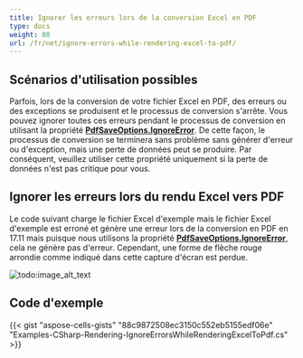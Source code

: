 ```yaml
---
title: Ignorer les erreurs lors de la conversion Excel en PDF
type: docs
weight: 80
url: /fr/net/ignore-errors-while-rendering-excel-to-pdf/
---
```


## **Scénarios d'utilisation possibles**

Parfois, lors de la conversion de votre fichier Excel en PDF, des erreurs ou des exceptions se produisent et le processus de conversion s'arrête. Vous pouvez ignorer toutes ces erreurs pendant le processus de conversion en utilisant la propriété [**PdfSaveOptions.IgnoreError**](https://reference.aspose.com/cells/net/aspose.cells/pdfsaveoptions/properties/ignoreerror). De cette façon, le processus de conversion se terminera sans problème sans générer d'erreur ou d'exception, mais une perte de données peut se produire. Par conséquent, veuillez utiliser cette propriété uniquement si la perte de données n'est pas critique pour vous.

## **Ignorer les erreurs lors du rendu Excel vers PDF**

Le code suivant charge le fichier Excel d'exemple mais le fichier Excel d'exemple est erroné et génère une erreur lors de la conversion en PDF en 17.11 mais puisque nous utilisons la propriété [**PdfSaveOptions.IgnoreError**](https://reference.aspose.com/cells/net/aspose.cells/pdfsaveoptions/properties/ignoreerror), cela ne génère pas d'erreur. Cependant, une forme de flèche rouge arrondie comme indiqué dans cette capture d'écran est perdue.

![todo:image_alt_text](ignore-errors-while-rendering-excel-to-pdf_1.png)

## **Code d'exemple**

{{< gist "aspose-cells-gists" "88c9872508ec3150c552eb5155edf06e" "Examples-CSharp-Rendering-IgnoreErrorsWhileRenderingExcelToPdf.cs" >}}
